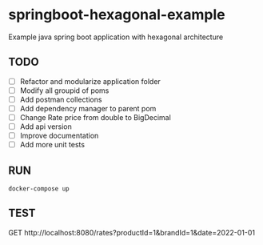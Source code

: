 # springboot-hexagonal-example
Example java spring boot application with hexagonal architecture

## TODO
- [ ] Refactor and modularize application folder
- [ ] Modify all groupid of poms
- [ ] Add postman collections
- [ ] Add dependency manager to parent pom
- [ ] Change Rate price from double to BigDecimal
- [ ] Add api version
- [ ] Improve documentation
- [ ] Add more unit tests

## RUN
```console
docker-compose up
```
## TEST
GET http://localhost:8080/rates?productId=1&brandId=1&date=2022-01-01